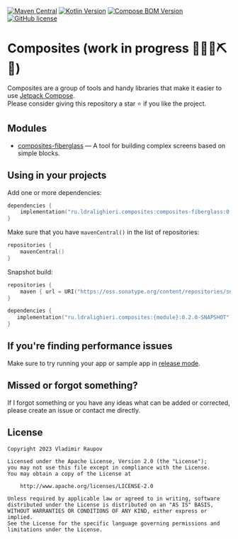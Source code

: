 ﻿[![Maven Central](https://img.shields.io/maven-central/v/ru.ldralighieri.composites/composites-fiberglass.svg)](https://search.maven.org/search?q=g:ru.ldralighieri.composites)
[![Kotlin Version](https://img.shields.io/badge/Kotlin-v1.8.0-blue.svg?logo=kotlin)](https://kotlinlang.org)
[![Compose BOM Version](https://img.shields.io/badge/Compose-v2023.01.00-blue.svg?logo=jetpackcompose)](https://developer.android.com/jetpack/compose)
[![GitHub license](https://img.shields.io/badge/license-Apache%20License%202.0-blue.svg)](https://www.apache.org/licenses/LICENSE-2.0)

# Composites (work in progress 🚧🔧️👷⛏🚧)

Composites are a group of tools and handy libraries that make it easier to use [Jetpack Compose][compose].  
Please consider giving this repository a star ⭐ if you like the project.


## Modules
* [composites-fiberglass] &mdash; A tool for building complex screens based on simple blocks.


## Using in your projects

Add one or more dependencies:

```kotlin
dependencies {
    implementation("ru.ldralighieri.composites:composites-fiberglass:0.1.0")
}
```

Make sure that you have `mavenCentral()` in the list of repositories:

```kotlin
repositories {
    mavenCentral()
}
```

Snapshot build:
```kotlin
repositories {
    maven { url = URI("https://oss.sonatype.org/content/repositories/snapshots/") }
}

dependencies {
   implementation("ru.ldralighieri.composites:{module}:0.2.0-SNAPSHOT")
}
```


## If you're finding performance issues

Make sure to try running your app or sample app in [release mode][performance].


## Missed or forgot something?

If I forgot something or you have any ideas what can be added or corrected, please create an issue or contact me directly.


## License

```
Copyright 2023 Vladimir Raupov

Licensed under the Apache License, Version 2.0 (the "License");
you may not use this file except in compliance with the License.
You may obtain a copy of the License at

    http://www.apache.org/licenses/LICENSE-2.0

Unless required by applicable law or agreed to in writing, software
distributed under the License is distributed on an "AS IS" BASIS,
WITHOUT WARRANTIES OR CONDITIONS OF ANY KIND, either express or implied.
See the License for the specific language governing permissions and
limitations under the License.
```


[compose]: https://developer.android.com/jetpack/compose
[composites-fiberglass]: https://github.com/LDRAlighieri/Composites/tree/master/composites-fiberglass
[performance]: https://developer.android.com/jetpack/compose/performance#build-release
